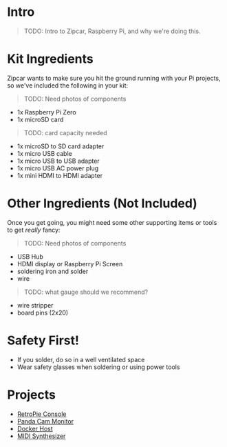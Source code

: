 Intro
=====
> TODO: Intro to Zipcar, Raspberry Pi, and why we're doing this.


Kit Ingredients
===============
Zipcar wants to make sure you hit the ground running with your Pi projects, so we've included the following in your kit:

> TODO: Need photos of components

- 1x Raspberry Pi Zero
- 1x microSD card

> TODO: card capacity needed

- 1x microSD to SD card adapter
- 1x micro USB cable
- 1x micro USB to USB adapter
- 1x micro USB AC power plug
- 1x mini HDMI to HDMI adapter


Other Ingredients (Not Included)
================================
Once you get going, you might need some other supporting items or tools to get _really_ fancy:

> TODO: Need photos of components

- USB Hub
- HDMI display or Raspberry Pi Screen
- soldering iron and solder
- wire

> TODO: what gauge should we recommend?

- wire stripper
- board pins (2x20)


Safety First!
=============
- If you solder, do so in a well ventilated space
- Wear safety glasses when soldering or using power tools


Projects
========
- [RetroPie Console](projects/retro-console.md)
- [Panda Cam Monitor](projects/retro-console.md)
- [Docker Host](projects/retro-console.md)
- [MIDI Synthesizer](projects/retro-console.md)
